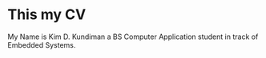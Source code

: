 # This my CV
My Name is Kim D. Kundiman a BS Computer Application student in track of Embedded Systems.
